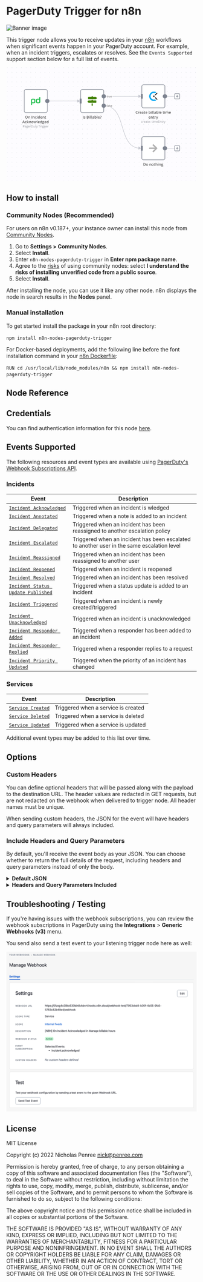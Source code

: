 # PagerDuty Trigger for n8n

![Banner image](https://user-images.githubusercontent.com/10284570/173569848-c624317f-42b1-45a6-ab09-f0ea3c247648.png)

This trigger node allows you to receive updates in your [n8n](https://www.n8n.io) workflows when significant events happen in your PagerDuty account. For example, when an incident triggers, escalates or resolves. See the `Events Supported` support section below for a full list of events.

![PagerDuty Trigger node screenshot](./images/example.png)
## How to install

### Community Nodes (Recommended)

For users on n8n v0.187+, your instance owner can install this node from [Community Nodes](https://docs.n8n.io/integrations/community-nodes/installation/).

1. Go to **Settings > Community Nodes**.
2. Select **Install**.
3. Enter `n8n-nodes-pagerduty-trigger` in **Enter npm package name**.
4. Agree to the [risks](https://docs.n8n.io/integrations/community-nodes/risks/) of using community nodes: select **I understand the risks of installing unverified code from a public source**.
5. Select **Install**.

After installing the node, you can use it like any other node. n8n displays the node in search results in the **Nodes** panel.

### Manual installation

To get started install the package in your n8n root directory:

`npm install n8n-nodes-pagerduty-trigger`


For Docker-based deployments, add the following line before the font installation command in your [n8n Dockerfile](https://github.com/n8n-io/n8n/blob/master/docker/images/n8n/Dockerfile):


`RUN cd /usr/local/lib/node_modules/n8n && npm install n8n-nodes-pagerduty-trigger`

## Node Reference

## Credentials

You can find authentication information for this node [here](https://docs.n8n.io/integrations/builtin/credentials/pagerduty/).

## Events Supported

The following resources and event types are available using [PagerDuty's Webhook Subscriptions API](https://developer.pagerduty.com/api-reference/b3A6MjkyNDc4NA-create-a-webhook-subscription). 

### Incidents

| Event                              | Description                                                                                |
| ---------------------------------- | ------------------------------------------------------------------------------------------ |
| [`Incident Acknowledged`](https://developer.pagerduty.com/docs/ZG9jOjQ1MTg4ODQ0-overview#incidentacknowledged) | Triggered when an incident is wledged                                                      |
| [`Incident Annotated`](https://developer.pagerduty.com/docs/ZG9jOjQ1MTg4ODQ0-overview#incidentannotated) | Triggered when a note is added to an incident                                              |
| [`Incident Delegated`](https://developer.pagerduty.com/docs/ZG9jOjQ1MTg4ODQ0-overview#incidentdelegated) | Triggered when an incident has been reassigned to another escalation policy                |
| [`Incident Escalated`](https://developer.pagerduty.com/docs/ZG9jOjQ1MTg4ODQ0-overview#incidentescalated) | Triggered when an incident has been escalated to another user in the same escalation level |
| [`Incident Reassigned`](https://developer.pagerduty.com/docs/ZG9jOjQ1MTg4ODQ0-overview#incidentreassigned) | Triggered when an incident has been reassigned to another user                             |
| [`Incident Reopened`](https://developer.pagerduty.com/docs/ZG9jOjQ1MTg4ODQ0-overview#incidentreopened) | Triggered when an incident is reopened                                                     |
| [`Incident Resolved`](https://developer.pagerduty.com/docs/ZG9jOjQ1MTg4ODQ0-overview#incidentresolved) | Triggered when an incident has been resolved                                               |
| [`Incident Status Update Published`](https://developer.pagerduty.com/docs/ZG9jOjQ1MTg4ODQ0-overview#incidentstatus_update_published) | Triggered when a status update is added to an incident                                     |
| [`Incident Triggered`](https://developer.pagerduty.com/docs/ZG9jOjQ1MTg4ODQ0-overview#incidenttriggered) | Triggered when an incident is newly created/triggered                                      |
| [`Incident Unacknowledged`](https://developer.pagerduty.com/docs/ZG9jOjQ1MTg4ODQ0-overview#incidentunacknowledged) | Triggered when an incident is unacknowledged                                               |
| [`Incident Responder Added`](https://developer.pagerduty.com/docs/ZG9jOjQ1MTg4ODQ0-overview#incidentresponderadded) | Triggered when a responder has been added to an incident                                   |
| [`Incident Responder Replied`](https://developer.pagerduty.com/docs/ZG9jOjQ1MTg4ODQ0-overview#incidentresponderreplied) | Triggered when a responder replies to a request                                            |
| [`Incident Priority Updated`](https://developer.pagerduty.com/docs/ZG9jOjQ1MTg4ODQ0-overview#incidentpriority_updated) | Triggered when the priority of an incident has changed                                     |

### Services

| Event      | Description                         |
| ---------- | ----------------------------------- |
| [`Service Created`](https://developer.pagerduty.com/docs/ZG9jOjQ1MTg4ODQ0-overview#servicecreated)  | Triggered when a service is created |
| [`Service Deleted`](https://developer.pagerduty.com/docs/ZG9jOjQ1MTg4ODQ0-overview#servicedeleted)  | Triggered when a service is deleted |
| [`Service Updated`](https://developer.pagerduty.com/docs/ZG9jOjQ1MTg4ODQ0-overview#serviceupdated)  | Triggered when a service is updated |


Additional event types may be added to this list over time.


## Options

### Custom Headers

You can define optional headers that will be passed along with the payload to the destination URL. The header values are redacted in GET requests, but are not redacted on the webhook when delivered to trigger node. All header names must be unique.

When sending custom headers, the JSON for the event will have headers and query parameters will always included.

### Include Headers and Query Parameters

By default, you'll receive the event body as your JSON. You can choose whether to return the full details of the request, including headers and query parameters instead of only the body.

<details>
<summary>
<strong>Default JSON</strong>
</summary>
<pre>
{
	"event": {
		"id": "01D8FYIJ20I4GKWYN0MVIPOX2F",
		"event_type": "pagey.ping",
		"resource_type": "pagey",
		"occurred_at": "2022-10-01T02:29:54.441Z",
		"agent": null,
		"client": null,
		"data": {
			"message": "Hello from your friend Pagey!",
			"type": "ping"
		}
	}
}
</pre>
</details>

<details>
<summary>
<strong>Headers and Query Parameters Included</strong>
</summary>
<pre>
{
	"body": {
		"event": {
			"id": "01D8FYLHB5WAOTUKW6FBWY4P3M",
			"event_type": "pagey.ping",
			"resource_type": "pagey",
			"occurred_at": "2022-10-01T02:30:53.852Z",
			"agent": null,
			"client": null,
			"data": {
				"message": "Hello from your friend Pagey!",
				"type": "ping"
			}
		}
	},
	"headers": {
		"x-forwarded-for": "52.89.71.166",
		"x-forwarded-proto": "https",
		"x-forwarded-port": "443",
		"host": "n8n.fye.dev",
		"x-amzn-trace-id": "Root=1-6337a65e-4e98a58314bd053846fdf500",
		"content-length": "228",
		"accept": "application/json",
		"x-webhook-id": "a3d6149f-7577-4e8c-bc7c-e0e80e84dda5",
		"user-agent": "PagerDuty-Webhook/V3.0",
		"x-pagerduty-signature": "v1=6786170fa823ba565f041fb9186719f29907e6460d33c2ce233abf676bdfe9e1",
		"x-webhook-subscription": "PXSUI9H",
		"content-type": "application/json"
	},
	"query": {}
}
</pre>
</details>

## Troubleshooting / Testing

If you're having issues with the webhook subscriptions, you can review the webhook subscriptions in PagerDuty using the **Integrations** > **Generic Webhooks (v3)** menu.

You send also send a test event to your listening trigger node here as well:

![Manage webhook screenshot](./images/manage.png)

## License

MIT License

Copyright (c) 2022 Nicholas Penree <nick@penree.com>

Permission is hereby granted, free of charge, to any person obtaining a copy
of this software and associated documentation files (the "Software"), to deal
in the Software without restriction, including without limitation the rights
to use, copy, modify, merge, publish, distribute, sublicense, and/or sell
copies of the Software, and to permit persons to whom the Software is
furnished to do so, subject to the following conditions:

The above copyright notice and this permission notice shall be included in all
copies or substantial portions of the Software.

THE SOFTWARE IS PROVIDED "AS IS", WITHOUT WARRANTY OF ANY KIND, EXPRESS OR
IMPLIED, INCLUDING BUT NOT LIMITED TO THE WARRANTIES OF MERCHANTABILITY,
FITNESS FOR A PARTICULAR PURPOSE AND NONINFRINGEMENT. IN NO EVENT SHALL THE
AUTHORS OR COPYRIGHT HOLDERS BE LIABLE FOR ANY CLAIM, DAMAGES OR OTHER
LIABILITY, WHETHER IN AN ACTION OF CONTRACT, TORT OR OTHERWISE, ARISING FROM,
OUT OF OR IN CONNECTION WITH THE SOFTWARE OR THE USE OR OTHER DEALINGS IN THE
SOFTWARE.
